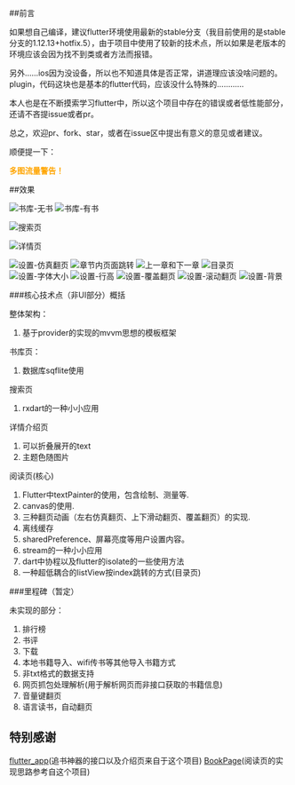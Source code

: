 ##前言

如果想自己编译，建议flutter环境使用最新的stable分支（我目前使用的是stable分支的1.12.13+hotfix.5），由于项目中使用了较新的技术点，所以如果是老版本的环境应该会因为找不到类或者方法而报错。

另外……ios因为没设备，所以也不知道具体是否正常，讲道理应该没啥问题的。plugin，代码这块也是基本的flutter代码，应该没什么特殊的…………

本人也是在不断摸索学习flutter中，所以这个项目中存在的错误或者低性能部分，还请不吝提issue或者pr。

总之，欢迎pr、fork、star，或者在issue区中提出有意义的意见或者建议。

顺便提一下：

<span style="color:orange;">**多图流量警告！**</span>

##效果

![书库-无书](https://s2.ax1x.com/2019/12/27/lEzN6K.gif)
![书库-有书](https://s2.ax1x.com/2019/12/27/lEzw0e.gif)

![搜索页](https://s2.ax1x.com/2019/12/27/lEzrtA.gif)


![详情页](https://s2.ax1x.com/2019/12/27/lVSIbD.gif)


![设置-仿真翻页](https://s2.ax1x.com/2019/12/27/lEzmlV.gif)
![章节内页面跳转](https://s2.ax1x.com/2019/12/27/lEzg6f.gif)
![上一章和下一章](https://s2.ax1x.com/2019/12/27/lEzIts.gif)
![目录页](https://s2.ax1x.com/2019/12/27/lVppVg.gif)
![设置-字体大小](https://s2.ax1x.com/2019/12/27/lEz8YR.gif)
![设置-行高](https://s2.ax1x.com/2019/12/27/lEzlTJ.gif)
![设置-覆盖翻页](https://s2.ax1x.com/2019/12/27/lEzuOU.gif)
![设置-滚动翻页](https://s2.ax1x.com/2019/12/27/lEzMmF.gif)
![设置-背景](https://s2.ax1x.com/2019/12/27/lVSO2t.gif)


###核心技术点（非UI部分）概括

整体架构：
1. 基于provider的实现的mvvm思想的模板框架

书库页：
1. 数据库sqflite使用

搜索页
1. rxdart的一种小小应用

详情介绍页
1. 可以折叠展开的text
2. 主题色随图片

阅读页(核心)

1. Flutter中textPainter的使用，包含绘制、测量等.
2. canvas的使用.
3. 三种翻页动画（左右仿真翻页、上下滑动翻页、覆盖翻页）的实现.
4. 离线缓存
5. sharedPreference、屏幕亮度等用户设置内容。
6. stream的一种小小应用
7. dart中协程以及flutter的isolate的一些使用方法
8. 一种超低耦合的listView按index跳转的方式(目录页)

###里程碑（暂定）

未实现的部分：

1. 排行榜
2. 书评
3. 下载
4. 本地书籍导入、wifi传书等其他导入书籍方式
5. 非txt格式的数据支持
6. 网页抓包处理解析(用于解析网页而非接口获取的书籍信息)
7. 音量键翻页
8. 语言读书，自动翻页

## 特别感谢

[flutter_app](https://github.com/shichunlei/flutter_app)(追书神器的接口以及介绍页来自于这个项目)
[BookPage](https://github.com/AnliaLee/BookPage)(阅读页的实现思路参考自这个项目)
